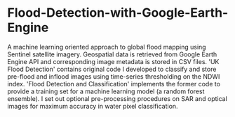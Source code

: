 # Flood-Detection-with-Google-Earth-Engine
A machine learning oriented approach to global flood mapping using Sentinel satellite imagery. Geospatial data is retrieved from Google Earth Engine API and corresponding image metadata is stored in CSV files. 'UK Flood Detection' contains original code I developed to classify and store pre-flood and inflood images using time-series thresholding on the NDWI index. 'Flood Detection and Classification' implements the former code to provide a training set for a machine learning model (a random forest ensemble). I set out optional pre-processing procedures on SAR and optical images for maximum accuracy in water pixel classification.
